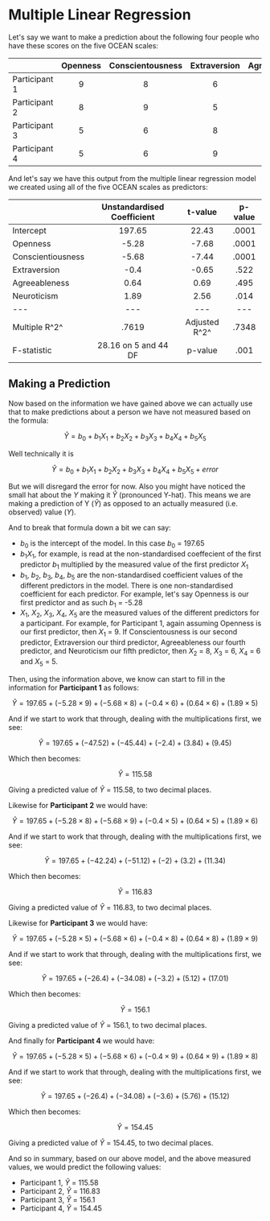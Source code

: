 # Multiple Linear Regression

Let's say we want to make a prediction about the following four people who have these scores on the five OCEAN scales:

|    |Openness|Conscientousness|Extraversion|Agreeableness|Neuroticism|
|---|:---:|:---:|:---:|:---:|:---:|
|Participant 1| 9 | 8 | 6 | 6 | 5 |
|Participant 2| 8 | 9 | 5 | 5 | 6 |
|Participant 3| 5 | 6 | 8 | 8 | 9 |
|Participant 4| 5 | 6 | 9 | 9 | 8 |

And let's say we have this output from the multiple linear regression model we created using all of the five OCEAN scales as predictors:




|    |Unstandardised Coefficient|t-value|p-value|
|---|:---:|:---:|:---:|
|Intercept|197.65|22.43|.0001|
|Openness|-5.28|-7.68|.0001|
|Conscientiousness|-5.68|-7.44|.0001|
|Extraversion|-0.4|-0.65|.522|
|Agreeableness|0.64|0.69|.495|
|Neuroticism|1.89|2.56|.014|
|---|---|---|---|
|Multiple R^2^| .7619| Adjusted R^2^|.7348|
|F-statistic|28.16 on 5 and 44 DF| p-value| .001|

## Making a Prediction

Now based on the information we have gained above we can actually use that to make predictions about a person we have not measured based on the formula:

$$\hat{Y} = b_{0} + b_{1}X_{1} + b_{2}X_{2} + b_{3}X_{3} + b_{4}X_{4} + b_{5}X_{5}$$

Well technically it is 

$$\hat{Y} = b_{0} + b_{1}X_{1} + b_{2}X_{2} + b_{3}X_{3} + b_{4}X_{4} + b_{5}X_{5} + error$$

But we will disregard the error for now. Also you might have noticed the small hat about the $Y$ making it $\hat{Y}$ (pronounced Y-hat). This means we are making a prediction of Y ($\hat{Y}$) as opposed to an actually measured (i.e. observed) value ($Y$).

And to break that formula down a bit we can say:

* $b_{0}$ is the intercept of the model. In this case $b_{0}$ = 197.65
* $b_{1}X_{1}$, for example, is read at the non-standardised coeffecient of the first predictor $b_{1}$ multiplied by the measured value of the first predictor $X_{1}$
* $b_{1}$, $b_{2}$, $b_{3}$, $b_{4}$, $b_{5}$ are the non-standardised coefficient values of the different predictors in the model. There is one non-standardised coefficient for each predictor. For example, let's say Openness is our first predictor and as such $b_{1}$ = -5.28
* $X_{1}$, $X_{2}$, $X_{3}$, $X_{4}$, $X_{5}$ are the measured values of the different predictors for a participant. For example, for Participant 1, again assuming Openness is our first predictor, then $X_{1}$ = 9. If Conscientousness is our second predictor, Extraversion our third predictor, Agreeableness our fourth predictor, and Neuroticism our fifth predictor, then $X_{2}$ = 8, $X_{3}$ = 6, $X_{4}$ = 6 and $X_{5}$ = 5.

Then, using the information above, we know can start to fill in the information for **Participant 1** as follows:

$$\hat{Y} = 197.65 + (-5.28 \times 9) + (-5.68 \times 8) + (-0.4 \times 6) + (0.64 \times 6) + (1.89 \times 5)$$

And if we start to work that through, dealing with the multiplications first, we see:

$$\hat{Y} = 197.65 + (-47.52) + (-45.44) + (-2.4) + (3.84) + (9.45)$$

Which then becomes:

$$\hat{Y} = 115.58$$

Giving a predicted value of $\hat{Y}$ = 115.58, to two decimal places. 

Likewise for **Participant 2** we would have:

$$\hat{Y} = 197.65 + (-5.28 \times 8) + (-5.68 \times 9) + (-0.4 \times 5) + (0.64 \times 5) + (1.89 \times 6)$$

And if we start to work that through, dealing with the multiplications first, we see:

$$\hat{Y} = 197.65 + (-42.24) + (-51.12) + (-2) + (3.2) + (11.34)$$

Which then becomes:

$$\hat{Y} = 116.83$$

Giving a predicted value of $\hat{Y}$ = 116.83, to two decimal places. 

Likewise for **Participant 3** we would have:

$$\hat{Y} = 197.65 + (-5.28 \times 5) + (-5.68 \times 6) + (-0.4 \times 8) + (0.64 \times 8) + (1.89 \times 9)$$

And if we start to work that through, dealing with the multiplications first, we see:

$$\hat{Y} = 197.65 + (-26.4) + (-34.08) + (-3.2) + (5.12) + (17.01)$$

Which then becomes:

$$\hat{Y} = 156.1$$

Giving a predicted value of $\hat{Y}$ = 156.1, to two decimal places. 

And finally for **Participant 4** we would have:

$$\hat{Y} = 197.65 + (-5.28 \times 5) + (-5.68 \times 6) + (-0.4 \times 9) + (0.64 \times 9) + (1.89 \times 8)$$

And if we start to work that through, dealing with the multiplications first, we see:

$$\hat{Y} = 197.65 + (-26.4) + (-34.08) + (-3.6) + (5.76) + (15.12)$$

Which then becomes:

$$\hat{Y} = 154.45$$

Giving a predicted value of $\hat{Y}$ = 154.45, to two decimal places. 

And so in summary, based on our above model, and the above measured values, we would predict the following values:

* Participant 1, $\hat{Y}$ = 115.58  
* Participant 2, $\hat{Y}$ = 116.83
* Participant 3, $\hat{Y}$ = 156.1
* Participant 4, $\hat{Y}$ = 154.45

